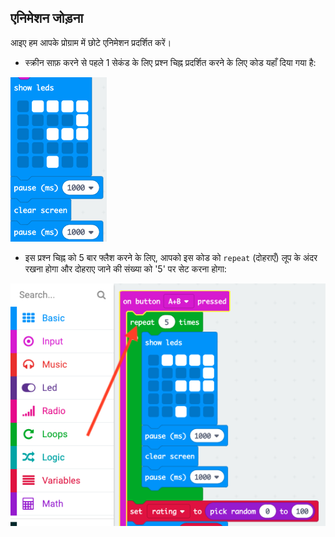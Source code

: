 ## एनिमेशन जोड़ना

आइए हम आपके प्रोग्राम में छोटे एनिमेशन प्रदर्शित करें।

+ स्क्रीन साफ़ करने से पहले 1 सेकंड के लिए प्रश्न चिह्न प्रदर्शित करने के लिए कोड यहाँ दिया गया है:

![screenshot](images/rate-question-code.png)

+ इस प्रश्न चिह्न को 5 बार फ्लैश करने के लिए, आपको इस कोड को `repeat` (दोहराएँ) लूप के अंदर रखना होगा और दोहराए जाने की संख्या को '5' पर सेट करना होगा:

![स्क्रीनशॉट](images/rate-question-repeat.png)